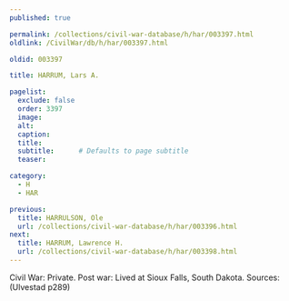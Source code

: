 ```yaml
---
published: true

permalink: /collections/civil-war-database/h/har/003397.html
oldlink: /CivilWar/db/h/har/003397.html

oldid: 003397

title: HARRUM, Lars A.

pagelist:
  exclude: false
  order: 3397
  image: 
  alt:
  caption:
  title:
  subtitle:      # Defaults to page subtitle
  teaser:

category: 
  - H 
  - HAR

previous:
  title: HARRULSON, Ole
  url: /collections/civil-war-database/h/har/003396.html  
next:
  title: HARRUM, Lawrence H.
  url: /collections/civil-war-database/h/har/003398.html   
---
```

Civil War: Private. Post war: Lived at Sioux Falls, South Dakota. Sources: (Ulvestad p289)